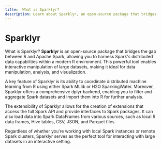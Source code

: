 ```yaml
---
title:  What is Sparklyr?
description: Learn about Sparklyr, an open-source package that bridges the gap between R and Apache Spark, enabling interactive manipulation of large datasets within a modern R environment. Discover its features, including coordination of distributed machine learning, comprehensive dplyr backend, and extensibility for accessing the full Spark API.
---
```


# Sparklyr

What is Sparklyr? **Sparklyr** is an open-source package that bridges the gap between R and Apache Spark, allowing you to harness Spark's distributed data capabilities within a modern R environment. This powerful tool enables interactive manipulation of large datasets, making it ideal for data manipulation, analysis, and visualization.

A key feature of Sparklyr is its ability to coordinate distributed machine learning from R using either Spark MLlib or H2O SparkingWater. Moreover, Sparklyr offers a comprehensive dplyr backend, enabling you to filter and aggregate Spark datasets and import them into R for further analysis.

The extensibility of Sparklyr allows for the creation of extensions that access the full Spark API and provide interfaces to Spark packages. It can also load data into Spark DataFrames from various sources, such as local R data frames, Hive tables, CSV, JSON, and Parquet files.

Regardless of whether you're working with local Spark instances or remote Spark clusters, Sparklyr serves as the perfect tool for interacting with large datasets in an interactive setting.
